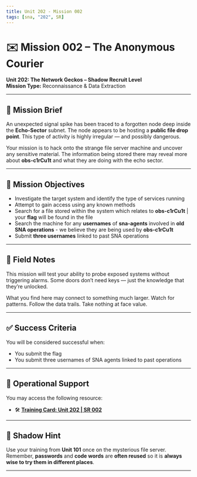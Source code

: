 ```yaml
---
title: Unit 202 - Mission 002
tags: [sna, "202", SR]
---
```


# ✉️ Mission 002 – The Anonymous Courier

**Unit 202: The Network Geckos – Shadow Recruit Level**  
**Mission Type:** Reconnaissance & Data Extraction

---

## 🧭 Mission Brief

An unexpected signal spike has been traced to a forgotten node deep inside the **Echo-Sector** subnet. The node appears to be hosting a **public file drop point**. This type of activity is highly irregular — and possibly dangerous.

Your mission is to hack onto the strange file server machine and uncover any sensitive material. The information being stored there may reveal more about **obs-c1rCu1t** and what they are doing with the echo sector.

---

## 🎯 Mission Objectives

- Investigate the target system and identify the type of services running
- Attempt to gain access using any known methods
- Search for a file stored within the system which relates to **obs-c1rCu1t** | your **flag** will be found in the file
- Search the machine for any **usernames** of **sna-agents** involved in **old SNA operations** - we believe they are being used by **obs-c1rCu1t**
- Submit **three usernames** linked to past SNA operations

---

## 🧩 Field Notes

This mission will test your ability to probe exposed systems without triggering alarms. Some doors don’t need keys — just the knowledge that they’re unlocked.

What you find here may connect to something much larger. Watch for patterns. Follow the data trails. Take nothing at face value.

---

## ✅ Success Criteria

You will be considered successful when:

- You submit the flag
- You submit three usernames of SNA agents linked to past operations

---

## 🧰 Operational Support

You may access the following resource:

- 🛠️ **[Training Card: Unit 202 | SR 002](./u202-sr-002-training.md)**

---

## 🧠 Shadow Hint

Use your training from **Unit 101** once on the mysterious file server.
Remember, **passwords** and **code words** are **often reused** so it is **always wise to try them in different places**.

---
